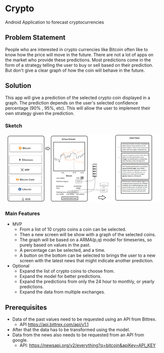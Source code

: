 # Crypto
Android Application to forecast cryptocurrencies


## Problem Statement

People who are interested in crypto currencies like Bitcoin often like to know how the price will move in the future.
There are not a lot of apps on the market who provide these predictions.
Most predictions come in the form of a strategy telling the user to buy or sell based on their prediction.
But don't give a clear graph of how the coin will behave in the future.

## Solution
This app will give a prediction of the selected crypto coin displayed in a graph.
The prediction depends on the user's selected confidence percentage (90% , 95%, etc).
This will allow the user to implement their own strategy given the prediction.

### Sketch
![Proposal Sketch](/images/SketchApp.png)

### Main Features
* MVP
  * From a list of 10 crypto coins a coin can be selected.
  * Then a new screen will be show with a graph of the selected coins.
  * The graph will be based on a ARMA(p,q) model for timeseries, so purely based on values in the past.
  * A percentage can be selected, and a time.
  * A button on the bottom can be selected to brings the user to a new screen with the latest news that might indicate another prediction.
* Optional
  * Expand the list of crypto coins to choose from.
  * Expand the model for better predictions.
  * Expand the predictions from only the 24 hour to monthly, or yearly predictions.
  * Expand the data from multiple exchanges.

## Prerequisites
* Data of the past values need to be requested using an API from Bittrex.
  * API https://api.bittrex.com/api/v1.1
* After that the data has to be transformed using the model.
* Data from the news also needs to be requested from an API from google.
  * API: https://newsapi.org/v2/everything?q=bitcoin&apiKey=API_KEY
